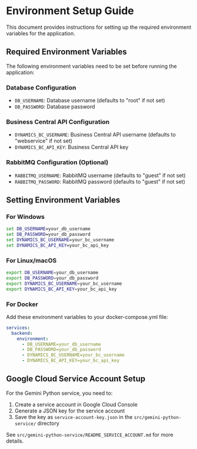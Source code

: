 # Environment Setup Guide

This document provides instructions for setting up the required environment variables for the application.

## Required Environment Variables

The following environment variables need to be set before running the application:

### Database Configuration
- `DB_USERNAME`: Database username (defaults to "root" if not set)
- `DB_PASSWORD`: Database password

### Business Central API Configuration
- `DYNAMICS_BC_USERNAME`: Business Central API username (defaults to "webservice" if not set)
- `DYNAMICS_BC_API_KEY`: Business Central API key

### RabbitMQ Configuration (Optional)
- `RABBITMQ_USERNAME`: RabbitMQ username (defaults to "guest" if not set)
- `RABBITMQ_PASSWORD`: RabbitMQ password (defaults to "guest" if not set)

## Setting Environment Variables

### For Windows

```cmd
set DB_USERNAME=your_db_username
set DB_PASSWORD=your_db_password
set DYNAMICS_BC_USERNAME=your_bc_username
set DYNAMICS_BC_API_KEY=your_bc_api_key
```

### For Linux/macOS

```bash
export DB_USERNAME=your_db_username
export DB_PASSWORD=your_db_password
export DYNAMICS_BC_USERNAME=your_bc_username
export DYNAMICS_BC_API_KEY=your_bc_api_key
```

### For Docker

Add these environment variables to your docker-compose.yml file:

```yaml
services:
  backend:
    environment:
      - DB_USERNAME=your_db_username
      - DB_PASSWORD=your_db_password
      - DYNAMICS_BC_USERNAME=your_bc_username
      - DYNAMICS_BC_API_KEY=your_bc_api_key
```

## Google Cloud Service Account Setup

For the Gemini Python service, you need to:

1. Create a service account in Google Cloud Console
2. Generate a JSON key for the service account
3. Save the key as `service-account-key.json` in the `src/gemini-python-service/` directory

See `src/gemini-python-service/README_SERVICE_ACCOUNT.md` for more details.
